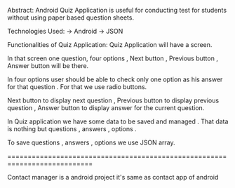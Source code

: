 Abstract:
    Android Quiz Application is useful for conducting test for students without using paper based question sheets.

Technologies Used:
-> Android
-> JSON

Functionalities of Quiz Application:
Quiz  Application will have a screen.

In that screen one question, four options , Next button , Previous button , Answer button will be there.

In four options user should be able to check only one option as his answer for that question . For that we use radio buttons.

Next button to display next question , Previous button to display previous question , Answer button to display answer for the current question.

In Quiz application we have some data to be saved and managed . That data is nothing but questions , answers , options . 

To save questions , answers , options we use JSON array.


===========================================================================

Contact manager is a android project it's same as contact app of android  

